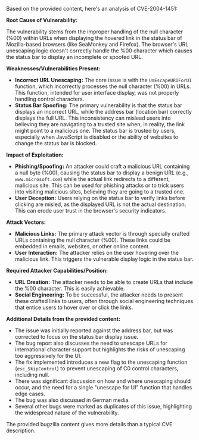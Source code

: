 Based on the provided content, here's an analysis of CVE-2004-1451:

**Root Cause of Vulnerability:**

The vulnerability stems from the improper handling of the null character (%00) within URLs when displaying the hovered link in the status bar of Mozilla-based browsers (like SeaMonkey and Firefox).  The browser's URL unescaping logic doesn't correctly handle the %00 character which causes the status bar to display an incomplete or spoofed URL.

**Weaknesses/Vulnerabilities Present:**

*   **Incorrect URL Unescaping:** The core issue is with the `UnEscapeURIForUI` function, which incorrectly processes the null character (%00) in URLs. This function, intended for user interface display, was not properly handling control characters.
*   **Status Bar Spoofing:** The primary vulnerability is that the status bar displays an incorrect URL, while the address bar (location bar) correctly displays the full URL. This inconsistency can mislead users into believing they are navigating to a trusted site when, in reality, the link might point to a malicious one. The status bar is trusted by users, especially when JavaScript is disabled or the ability of websites to change the status bar is blocked.

**Impact of Exploitation:**

*   **Phishing/Spoofing:** An attacker could craft a malicious URL containing a null byte (%00), causing the status bar to display a benign URL (e.g., `www.microsoft.com`) while the actual link redirects to a different, malicious site.  This can be used for phishing attacks or to trick users into visiting malicious sites, believing they are going to a trusted one.
*   **User Deception:** Users relying on the status bar to verify links before clicking are misled, as the displayed URL is not the actual destination. This can erode user trust in the browser's security indicators.

**Attack Vectors:**

*   **Malicious Links:** The primary attack vector is through specially crafted URLs containing the null character (%00). These links could be embedded in emails, websites, or other online content.
*   **User Interaction:** The attacker relies on the user hovering over the malicious link. This triggers the vulnerable display logic in the status bar.

**Required Attacker Capabilities/Position:**

*   **URL Creation:** The attacker needs to be able to create URLs that include the %00 character. This is easily achievable.
*   **Social Engineering:** To be successful, the attacker needs to present these crafted links to users, often through social engineering techniques that entice users to hover over or click the links.

**Additional Details from the provided content:**
*   The issue was initially reported against the address bar, but was corrected to focus on the status bar display issue.
*   The bug report also discusses the need to unescape URLs for international character support but highlights the risks of unescaping too aggressively for the UI.
*   The fix implemented introduces a new flag to the unescaping function (`esc_SkipControl`) to prevent unescaping of C0 control characters, including null.
*   There was significant discussion on how and where unescaping should occur, and the need for a single "unescape for UI" function that handles edge cases.
*   The bug was also discussed in German media.
*  Several other bugs were marked as duplicates of this issue, highlighting the widespread nature of the vulnerability.

The provided bugzilla content gives more details than a typical CVE description.